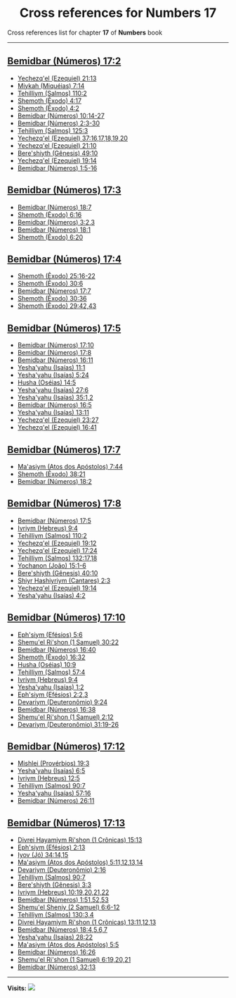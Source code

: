 <div align="center">

# Cross references for **Numbers 17**
</div>

Cross references list for chapter **17** of **Numbers** book

---

<h2 id="2"><a href="https://bible.ozzuu.com/pt_yah/Num/17#2" target="_blank">Bemidbar (Números) 17:2</a></h2>

- [Yechezq'el (Ezequiel) 21:13](https://bible.ozzuu.com/pt_yah/Eze/21#13)
- [Miykah (Miquéias) 7:14](https://bible.ozzuu.com/pt_yah/Mic/7#14)
- [Tehilliym (Salmos) 110:2](https://bible.ozzuu.com/pt_yah/Psa/110#2)
- [Shemoth (Êxodo) 4:17](https://bible.ozzuu.com/pt_yah/Exo/4#17)
- [Shemoth (Êxodo) 4:2](https://bible.ozzuu.com/pt_yah/Exo/4#2)
- [Bemidbar (Números) 10:14-27](https://bible.ozzuu.com/pt_yah/Num/10#14)
- [Bemidbar (Números) 2:3-30](https://bible.ozzuu.com/pt_yah/Num/2#3)
- [Tehilliym (Salmos) 125:3](https://bible.ozzuu.com/pt_yah/Psa/125#3)
- [Yechezq'el (Ezequiel) 37:16,17,18,19,20](https://bible.ozzuu.com/pt_yah/Eze/37#16)
- [Yechezq'el (Ezequiel) 21:10](https://bible.ozzuu.com/pt_yah/Eze/21#10)
- [Bere'shiyth (Gênesis) 49:10](https://bible.ozzuu.com/pt_yah/Gen/49#10)
- [Yechezq'el (Ezequiel) 19:14](https://bible.ozzuu.com/pt_yah/Eze/19#14)
- [Bemidbar (Números) 1:5-16](https://bible.ozzuu.com/pt_yah/Num/1#5)
<h2 id="3"><a href="https://bible.ozzuu.com/pt_yah/Num/17#3" target="_blank">Bemidbar (Números) 17:3</a></h2>

- [Bemidbar (Números) 18:7](https://bible.ozzuu.com/pt_yah/Num/18#7)
- [Shemoth (Êxodo) 6:16](https://bible.ozzuu.com/pt_yah/Exo/6#16)
- [Bemidbar (Números) 3:2,3](https://bible.ozzuu.com/pt_yah/Num/3#2)
- [Bemidbar (Números) 18:1](https://bible.ozzuu.com/pt_yah/Num/18#1)
- [Shemoth (Êxodo) 6:20](https://bible.ozzuu.com/pt_yah/Exo/6#20)
<h2 id="4"><a href="https://bible.ozzuu.com/pt_yah/Num/17#4" target="_blank">Bemidbar (Números) 17:4</a></h2>

- [Shemoth (Êxodo) 25:16-22](https://bible.ozzuu.com/pt_yah/Exo/25#16)
- [Shemoth (Êxodo) 30:6](https://bible.ozzuu.com/pt_yah/Exo/30#6)
- [Bemidbar (Números) 17:7](https://bible.ozzuu.com/pt_yah/Num/17#7)
- [Shemoth (Êxodo) 30:36](https://bible.ozzuu.com/pt_yah/Exo/30#36)
- [Shemoth (Êxodo) 29:42,43](https://bible.ozzuu.com/pt_yah/Exo/29#42)
<h2 id="5"><a href="https://bible.ozzuu.com/pt_yah/Num/17#5" target="_blank">Bemidbar (Números) 17:5</a></h2>

- [Bemidbar (Números) 17:10](https://bible.ozzuu.com/pt_yah/Num/17#10)
- [Bemidbar (Números) 17:8](https://bible.ozzuu.com/pt_yah/Num/17#8)
- [Bemidbar (Números) 16:11](https://bible.ozzuu.com/pt_yah/Num/16#11)
- [Yesha'yahu (Isaías) 11:1](https://bible.ozzuu.com/pt_yah/Isa/11#1)
- [Yesha'yahu (Isaías) 5:24](https://bible.ozzuu.com/pt_yah/Isa/5#24)
- [Husha (Oséias) 14:5](https://bible.ozzuu.com/pt_yah/Hos/14#5)
- [Yesha'yahu (Isaías) 27:6](https://bible.ozzuu.com/pt_yah/Isa/27#6)
- [Yesha'yahu (Isaías) 35:1,2](https://bible.ozzuu.com/pt_yah/Isa/35#1)
- [Bemidbar (Números) 16:5](https://bible.ozzuu.com/pt_yah/Num/16#5)
- [Yesha'yahu (Isaías) 13:11](https://bible.ozzuu.com/pt_yah/Isa/13#11)
- [Yechezq'el (Ezequiel) 23:27](https://bible.ozzuu.com/pt_yah/Eze/23#27)
- [Yechezq'el (Ezequiel) 16:41](https://bible.ozzuu.com/pt_yah/Eze/16#41)
<h2 id="7"><a href="https://bible.ozzuu.com/pt_yah/Num/17#7" target="_blank">Bemidbar (Números) 17:7</a></h2>

- [Ma'asiym (Atos dos Apóstolos) 7:44](https://bible.ozzuu.com/pt_yah/Act/7#44)
- [Shemoth (Êxodo) 38:21](https://bible.ozzuu.com/pt_yah/Exo/38#21)
- [Bemidbar (Números) 18:2](https://bible.ozzuu.com/pt_yah/Num/18#2)
<h2 id="8"><a href="https://bible.ozzuu.com/pt_yah/Num/17#8" target="_blank">Bemidbar (Números) 17:8</a></h2>

- [Bemidbar (Números) 17:5](https://bible.ozzuu.com/pt_yah/Num/17#5)
- [Ivriym (Hebreus) 9:4](https://bible.ozzuu.com/pt_yah/Heb/9#4)
- [Tehilliym (Salmos) 110:2](https://bible.ozzuu.com/pt_yah/Psa/110#2)
- [Yechezq'el (Ezequiel) 19:12](https://bible.ozzuu.com/pt_yah/Eze/19#12)
- [Yechezq'el (Ezequiel) 17:24](https://bible.ozzuu.com/pt_yah/Eze/17#24)
- [Tehilliym (Salmos) 132:17,18](https://bible.ozzuu.com/pt_yah/Psa/132#17)
- [Yochanon (João) 15:1-6](https://bible.ozzuu.com/pt_yah/Joh/15#1)
- [Bere'shiyth (Gênesis) 40:10](https://bible.ozzuu.com/pt_yah/Gen/40#10)
- [Shiyr Hashiyriym (Cantares) 2:3](https://bible.ozzuu.com/pt_yah/Sos/2#3)
- [Yechezq'el (Ezequiel) 19:14](https://bible.ozzuu.com/pt_yah/Eze/19#14)
- [Yesha'yahu (Isaías) 4:2](https://bible.ozzuu.com/pt_yah/Isa/4#2)
<h2 id="10"><a href="https://bible.ozzuu.com/pt_yah/Num/17#10" target="_blank">Bemidbar (Números) 17:10</a></h2>

- [Eph'siym (Efésios) 5:6](https://bible.ozzuu.com/pt_yah/Eph/5#6)
- [Shemu'el Ri'shon (1 Samuel) 30:22](https://bible.ozzuu.com/pt_yah/1Sm/30#22)
- [Bemidbar (Números) 16:40](https://bible.ozzuu.com/pt_yah/Num/16#40)
- [Shemoth (Êxodo) 16:32](https://bible.ozzuu.com/pt_yah/Exo/16#32)
- [Husha (Oséias) 10:9](https://bible.ozzuu.com/pt_yah/Hos/10#9)
- [Tehilliym (Salmos) 57:4](https://bible.ozzuu.com/pt_yah/Psa/57#4)
- [Ivriym (Hebreus) 9:4](https://bible.ozzuu.com/pt_yah/Heb/9#4)
- [Yesha'yahu (Isaías) 1:2](https://bible.ozzuu.com/pt_yah/Isa/1#2)
- [Eph'siym (Efésios) 2:2,3](https://bible.ozzuu.com/pt_yah/Eph/2#2)
- [Devariym (Deuteronômio) 9:24](https://bible.ozzuu.com/pt_yah/Deu/9#24)
- [Bemidbar (Números) 16:38](https://bible.ozzuu.com/pt_yah/Num/16#38)
- [Shemu'el Ri'shon (1 Samuel) 2:12](https://bible.ozzuu.com/pt_yah/1Sm/2#12)
- [Devariym (Deuteronômio) 31:19-26](https://bible.ozzuu.com/pt_yah/Deu/31#19)
<h2 id="12"><a href="https://bible.ozzuu.com/pt_yah/Num/17#12" target="_blank">Bemidbar (Números) 17:12</a></h2>

- [Mishlei (Provérbios) 19:3](https://bible.ozzuu.com/pt_yah/Pro/19#3)
- [Yesha'yahu (Isaías) 6:5](https://bible.ozzuu.com/pt_yah/Isa/6#5)
- [Ivriym (Hebreus) 12:5](https://bible.ozzuu.com/pt_yah/Heb/12#5)
- [Tehilliym (Salmos) 90:7](https://bible.ozzuu.com/pt_yah/Psa/90#7)
- [Yesha'yahu (Isaías) 57:16](https://bible.ozzuu.com/pt_yah/Isa/57#16)
- [Bemidbar (Números) 26:11](https://bible.ozzuu.com/pt_yah/Num/26#11)
<h2 id="13"><a href="https://bible.ozzuu.com/pt_yah/Num/17#13" target="_blank">Bemidbar (Números) 17:13</a></h2>

- [Divrei Hayamiym Ri'shon (1 Crônicas) 15:13](https://bible.ozzuu.com/pt_yah/1Ch/15#13)
- [Eph'siym (Efésios) 2:13](https://bible.ozzuu.com/pt_yah/Eph/2#13)
- [Iyov (Jó) 34:14,15](https://bible.ozzuu.com/pt_yah/Job/34#14)
- [Ma'asiym (Atos dos Apóstolos) 5:11,12,13,14](https://bible.ozzuu.com/pt_yah/Act/5#11)
- [Devariym (Deuteronômio) 2:16](https://bible.ozzuu.com/pt_yah/Deu/2#16)
- [Tehilliym (Salmos) 90:7](https://bible.ozzuu.com/pt_yah/Psa/90#7)
- [Bere'shiyth (Gênesis) 3:3](https://bible.ozzuu.com/pt_yah/Gen/3#3)
- [Ivriym (Hebreus) 10:19,20,21,22](https://bible.ozzuu.com/pt_yah/Heb/10#19)
- [Bemidbar (Números) 1:51,52,53](https://bible.ozzuu.com/pt_yah/Num/1#51)
- [Shemu'el Sheniy (2 Samuel) 6:6-12](https://bible.ozzuu.com/pt_yah/2Sm/6#6)
- [Tehilliym (Salmos) 130:3,4](https://bible.ozzuu.com/pt_yah/Psa/130#3)
- [Divrei Hayamiym Ri'shon (1 Crônicas) 13:11,12,13](https://bible.ozzuu.com/pt_yah/1Ch/13#11)
- [Bemidbar (Números) 18:4,5,6,7](https://bible.ozzuu.com/pt_yah/Num/18#4)
- [Yesha'yahu (Isaías) 28:22](https://bible.ozzuu.com/pt_yah/Isa/28#22)
- [Ma'asiym (Atos dos Apóstolos) 5:5](https://bible.ozzuu.com/pt_yah/Act/5#5)
- [Bemidbar (Números) 16:26](https://bible.ozzuu.com/pt_yah/Num/16#26)
- [Shemu'el Ri'shon (1 Samuel) 6:19,20,21](https://bible.ozzuu.com/pt_yah/1Sm/6#19)
- [Bemidbar (Números) 32:13](https://bible.ozzuu.com/pt_yah/Num/32#13)


---

**Visits:**
![](https://profile-counter.glitch.me/visitCounter_crossrefs4/count.svg)
